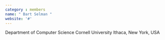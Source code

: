 ```yaml
---
category : members
name: " Bart Selman " 
website: '#'
---
```

Department of Computer Science
Cornell University
Ithaca, New York, USA

